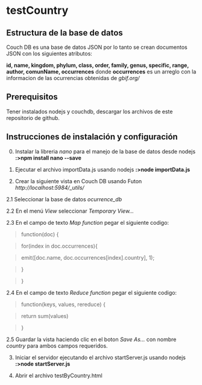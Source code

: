 # testCountry
## Estructura de la base de datos
Couch DB es una base de datos JSON por lo tanto se crean documentos JSON con los siguientes atributos:

**id, name, kingdom, phylum, class, order, family, genus, specific, range, author, comunName, occurrences**
donde **occurrences** es un arreglo con la informacion de las ocurrencias obtenidas de *gbif.org/*

## Prerequisitos
Tener instalados nodejs y couchdb, descargar los archivos de este repositorio de github.

## Instrucciones de instalación y configuración
0. Instalar la libreria *nano* para el manejo de la base de datos desde nodejs **:>npm install nano --save**

1. Ejecutar el archivo importData.js usando nodejs **:>node importData.js**

2. Crear la siguiente vista en Couch DB usando Futon *http://localhost:5984/_utils/*

  2.1 Seleccionar la base de datos *ocurrence_db*
  
  2.2 En el menú *View* seleccionar *Temporary View...*
  
  2.3 En el campo de texto *Map function* pegar el siguiente codigo:
  
>function(doc) {

>  for(index in doc.occurrences){

>    emit([doc.name, doc.occurrences[index].country], 1);

>  }

>}

  2.4 En el campo de texto *Reduce function* pegar el siguiente codigo:
  
>function(keys, values, rereduce) {

>  return sum(values)

>}

  2.5 Guardar la vista haciendo clic en el boton *Save As...* con nombre *country* para ambos campos requeridos.

3. Iniciar el servidor ejecutando el archivo startServer.js usando nodejs **:>node startServer.js**

4. Abrir el archivo testByCountry.html